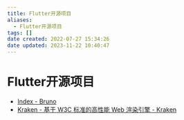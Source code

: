 ```yaml
---
title: Flutter开源项目
aliases:
  - Flutter开源项目
tags: []
date created: 2022-07-27 15:34:26
date updated: 2023-11-22 10:40:47
---
```


# Flutter开源项目

- [Index - Bruno](https://bruno.ke.com/page/)
- [Kraken - 基于 W3C 标准的高性能 Web 渲染引擎 - Kraken](https://openkraken.com/)
